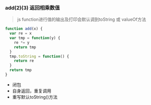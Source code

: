 ### add(2)(3) 返回相乘数值
> js function进行值的输出及打印会默认调到toString 或 valueOf方法
```javascript
function add(x) {
  var re = x
  var tmp = function(y) {
    re *= y
    return tmp
  }
  tmp.toString = function() {
    return re
  }
  return tmp
}
```
+ 闭包
+ 自身返回，重复调用
+ 重写默认toString()方法
